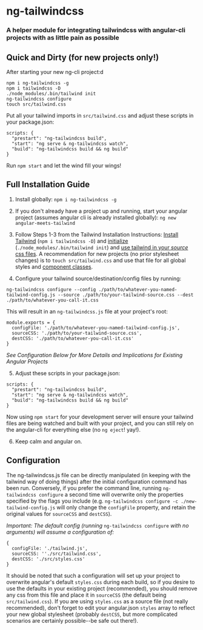 # ng-tailwindcss
### A helper module for integrating tailwindcss with angular-cli projects with as little pain as possible

## Quick and Dirty (for new projects only!)

After starting your new ng-cli project:d

  ```
  npm i ng-tailwindcss -g
  npm i tailwindcss -D
  ./node_modules/.bin/tailwind init
  ng-tailwindcss configure
  touch src/tailwind.css 
  ```

Put all your tailwind imports in `src/tailwind.css` and adjust these scripts in your package.json:

  ```
  scripts: {
    "prestart": "ng-tailwindcss build",
    "start": "ng serve & ng-tailwindcss watch",
    "build": "ng-tailwindcss build && ng build"
  }
  ```

Run `npm start` and let the wind fill your wings!

## Full Installation Guide

1. Install globally:
  `npm i ng-tailwindcss -g`

2. If you don't already have a project up and running, start your angular project (assumes angular cli is already installed globally):
  `ng new angular-meets-tailwind`

3. Follow Steps 1-3 from the Tailwind Installation Instructions: [Install Tailwind](https://tailwindcss.com/docs/installation#1-install-tailwind-via-npm) (`npm i tailwindcss -D`) and [initialize](https://tailwindcss.com/docs/installation#2-create-a-tailwind-config-file) (`./node_modules/.bin/tailwind init`) and [use tailwind in your _source_ css files](https://tailwindcss.com/docs/installation#3-use-tailwind-in-your-css).
A recommendation for new projects (no prior stylesheet changes) is to `touch src/tailwind.css` and use that file for all global styles and [component classes](https://tailwindcss.com/docs/extracting-components).

4. Configure your tailwind source/destination/config files by running:

`ng-tailwindcss configure --config ./path/to/whatever-you-named-tailwind-config.js --source ./path/to/your-tailwind-source.css --dest ./path/to/whatever-you-call-it.css`

  This will result in an `ng-tailwindcss.js` file at your project's root:

  ```
  module.exports = {
    configFile: './path/to/whatever-you-named-tailwind-config.js',
    sourceCSS: './path/to/your-tailwind-source.css',
    destCSS: './path/to/whatever-you-call-it.css'
  }
  ```

  _See Configuration Below for More Details and Implications for Existing Angular Projects_

5. Adjust these scripts in your package.json:

  ```
  scripts: {
    "prestart": "ng-tailwindcss build",
    "start": "ng serve & ng-tailwindcss watch",
    "build": "ng-tailwindcss build && ng build"
  }
  ```

  Now using `npm start` for your development server will ensure your tailwind files are being watched and built with your project, and you can still rely on the angular-cli for everything else (no `ng eject`! yay!).

6. Keep calm and angular on.

## Configuration
The ng-tailwindcss.js file can be directly manipulated (in keeping with the tailwind way of doing things) after the initial configuration command has been run. Conversely, if you prefer the command line, running `ng-tailwindcss configure` a second time will overwrite only the properties specified by the flags you include (e.g. `ng-tailwindcss configure -c ./new-tailwind-config.js` will only change the `configFile` property, and retain the original values for `sourceCSS` and `destCSS`).

_*Important*: The default config (running_ `ng-tailwindcss configure` _with no arguments) will assume a configuration of:_
  ```
  {
    configFile: './tailwind.js',
    sourceCSS: ''./src/tailwind.css',
    destCSS: './src/styles.css'
  }
  ```

It should be noted that such a configuration will set up your project to overwrite angular's default `styles.css` during each build, so if you desire to use the defaults in your existing project (recommended), you should remove any css from this file and place it in `sourceCSS` (the default being `src/tailwind.css`). If you are using `styles.css` as a source file (not really recommended), don't forget to edit your angular.json `styles` array to reflect your new global stylesheet (probably `destCSS`, but more complicated scenarios are certainly possible--be safe out there!).